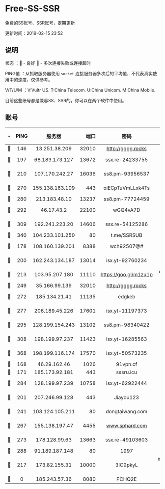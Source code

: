 # Free-SS-SSR

免费的SS账号、SSR账号，定期更新

更新时间：2019-02-15 23:52

## 说明

状态     ：🙂 - 良好 🙁 - 多次连接失败或连接超时

PING值   ：从抓取服务器使用 `socket` 连接服务器多次后的平均值，不代表真实使用中的速度，仅供参考。

V/T/U/M  ：V:Vultr US. T:China Telecom. U:China Unicom. M:China Mobile.

目前这些账号都是兼容SS、SSR的，你可以在两个软件中使用。

## 账号

|-|PING|服务器|端口|密码|加密方式|区域|V/T/U/M|
|:----:|:----:|:-----:|-----:|:----:|:----:|:----:|:----:|
|🙂|146|13.251.38.209|32010|http://gggg.rocks|chacha20|SG|9↑/9↑/8↑/8↑|
|🙂|197|68.183.173.127|13672|ssx.re-24233755|aes-256-cfb|US|9↑/9↑/9↑/9↑|
|🙂|210|107.170.242.27|16036|ss8.pm-93956537|aes-256-cfb|US|10↑/10↑/10↑/10↑|
|🙂|270|155.138.163.109|443|oiECpTuVmLLxk4Ts|aes-256-cfb|US|2↓/10↑/10↑/10↑|
|🙂|280|213.183.48.10|13237|ss8.pm-77724459|rc4-md5|RU|9↓/10↑/10↑/10↑|
|🙂|292|46.17.43.2|22100|wGQ4vA7D|aes-256-gcm|RU|3↓/10↑/10↑/10↑|
|🙂|309|192.241.223.20|14606|ssx.re-54125286|aes-256-cfb|US|9↑/9↑/9↑/9↑|
|🙂|340|104.233.101.250|80|t.me/SSRSUB|rc4-md5|CA|10↑/10↑/10↑/10↑|
|🙂|178|108.160.139.201|8388|wch92507@#|aes-256-cfb|JP|8↑/10↑/10↑/10↑|
|🙂|200|162.243.134.187|13014|isx.yt-92760234|aes-256-cfb|US|9↑/9↑/9↑/9↑|
|🙂|213|103.95.207.180|11110|https://goo.gl/m1zu1p|chacha20-ietf|US|8↑/9↑/7↑/8↑|
|🙂|249|35.166.99.139|32010|http://gggg.rocks|chacha20|US|10↑/10↑/10↑/10↑|
|🙂|272|185.134.21.41|11135|edgkeb|aes-256-cfb|GB|10↑/10↑/10↑/10↑|
|🙂|277|206.189.45.226|17601|isx.yt-11197373|aes-256-cfb|SG|10↑/10↑/10↑/10↑|
|🙂|295|128.199.154.243|13102|ss8.pm-98340422|aes-256-cfb|SG|10↑/10↑/10↑/10↑|
|🙂|308|198.199.97.237|11423|isx.yt-16285563|aes-256-cfb|US|10↑/10↑/10↑/9↑|
|🙂|368|198.199.116.174|17570|isx.yt-50573235|aes-256-cfb|US|10↑/10↑/10↑/10↑|
|🙂|168|46.29.162.46|1026|91vpn.cf|rc4-md5|RU|9↑/10↑/10↑/10↑|
|🙂|171|185.173.92.181|443|sssru.icu|rc4-md5|RU|10↑/10↑/10↑/9↑|
|🙂|284|128.199.97.239|10758|isx.yt-62922444|aes-256-cfb|SG|9↑/10↑/10↑/10↑|
|🙁|201|207.246.99.128|443|Jiayou123|aes-256-cfb|US|8↓/9↑/10↑/10↑|
|🙁|241|103.124.105.211|80|dongtaiwang.com|aes-256-cfb|US|10↑/10↑/10↑/10↑|
|🙁|267|155.138.197.47|4455|www.sphard.com|aes-256-cfb|US|10↑/10↑/10↑/10↑|
|🙁|273|178.128.99.63|13663|ssx.re-49103603|aes-256-cfb|SG|10↑/10↑/10↑/10↑|
|🙁|288|91.189.187.148|80|1997|chacha20|US|10↑/10↑/10↑/10↑|
|🙁|217|173.82.155.31|10000|3IC9pkyL|xchacha20-ietf-poly1305|US|7↑/10↑/8↑/8↑|
|🙁|0|185.243.57.36|8080|PCHQ2E|rc4-md5|US|10↑/10↑/10↑/10↑|
